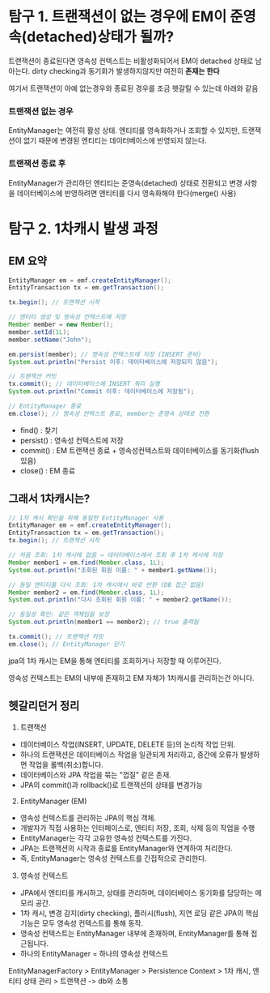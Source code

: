 # 탐구 1. 트랜잭션이 없는 경우에 EM이 준영속(detached)상태가 될까?

트랜잭션이 종료된다면 영속성 컨텍스트는 비활성화되어서 EM이 detached 상태로 남아는다. dirty checking과 동기화가 발생하지않지만 여전히 **존재는 한다**

여기서 트랜잭션이 아예 없는경우와 종료된 경우를 조금 헷갈릴 수 있는데 아래와 같음

### 트랜잭션 없는 경우
EntityManager는 여전히 활성 상태. 엔티티를 영속화하거나 조회할 수 있지만, 트랜잭션이 없기 때문에 변경된 엔티티는 데이터베이스에 반영되지 않는다.

### 트랜잭션 종료 후
EntityManager가 관리하던 엔티티는 준영속(detached) 상태로 전환되고 변경 사항을 데이터베이스에 반영하려면 엔티티를 다시 영속화해야 한다(merge() 사용)


# 탐구 2. 1차캐시 발생 과정

## EM 요약
```java
EntityManager em = emf.createEntityManager();
EntityTransaction tx = em.getTransaction();

tx.begin(); // 트랜잭션 시작

// 엔티티 생성 및 영속성 컨텍스트에 저장
Member member = new Member();
member.setId(1L);
member.setName("John");

em.persist(member); // 영속성 컨텍스트에 저장 (INSERT 준비)
System.out.println("Persist 이후: 데이터베이스에 저장되지 않음");

// 트랜잭션 커밋
tx.commit(); // 데이터베이스에 INSERT 쿼리 실행
System.out.println("Commit 이후: 데이터베이스에 저장됨");

// EntityManager 종료
em.close(); // 영속성 컨텍스트 종료, member는 준영속 상태로 전환

```

- find() : 찾기
- persist() : 영속성 컨텍스트에 저장
- commit() : EM 트랜잭션 종료 + 영속성컨텍스트와 데이터베이스를 동기화(flush 있음)
- close() : EM 종료

## 그래서 1차캐시는?

```java
// 1차 캐시 확인을 위해 동일한 EntityManager 사용
EntityManager em = emf.createEntityManager();
EntityTransaction tx = em.getTransaction();
tx.begin(); // 트랜잭션 시작

// 처음 조회: 1차 캐시에 없음 → 데이터베이스에서 조회 후 1차 캐시에 저장
Member member1 = em.find(Member.class, 1L); 
System.out.println("조회된 회원 이름: " + member1.getName()); 

// 동일 엔티티를 다시 조회: 1차 캐시에서 바로 반환 (DB 접근 없음)
Member member2 = em.find(Member.class, 1L); 
System.out.println("다시 조회된 회원 이름: " + member2.getName());

// 동일성 확인: 같은 객체임을 보장
System.out.println(member1 == member2); // true 출력됨

tx.commit(); // 트랜잭션 커밋
em.close(); // EntityManager 닫기

```

jpa의 1차 캐시는 EM을 통해 엔티티를 조회하거나 저장할 때 이루어진다. 

영속성 컨텍스트는 EM의 내부에 존재하고 EM 자체가 1차캐시를 관리하는건 아니다.

## 헷갈리던거 정리

1. 트랜잭션
- 데이터베이스 작업(INSERT, UPDATE, DELETE 등)의 논리적 작업 단위.
- 하나의 트랜잭션은 데이터베이스 작업을 일관되게 처리하고, 중간에 오류가 발생하면 작업을 롤백(취소)합니다.
- 데이터베이스와 JPA 작업을 묶는 "껍질" 같은 존재.
- JPA의 commit()과 rollback()로 트랜잭션의 상태를 변경가능

2. EntityManager (EM)
- 영속성 컨텍스트를 관리하는 JPA의 핵심 객체.
- 개발자가 직접 사용하는 인터페이스로, 엔티티 저장, 조회, 삭제 등의 작업을 수행
- EntityManager는 각각 고유한 영속성 컨텍스트를 가진다.
- JPA는 트랜잭션의 시작과 종료를 EntityManager와 연계하여 처리한다.
- 즉, EntityManager는 영속성 컨텍스트를 간접적으로 관리한다.

3. 영속성 컨텍스트
- JPA에서 엔티티를 캐시하고, 상태를 관리하며, 데이터베이스 동기화를 담당하는 메모리 공간.
- 1차 캐시, 변경 감지(dirty checking), 플러시(flush), 지연 로딩 같은 JPA의 핵심 기능은 모두 영속성 컨텍스트를 통해 동작.
- 영속성 컨텍스트는 EntityManager 내부에 존재하며, EntityManager를 통해 접근됩니다.
- 하나의 EntityManager = 하나의 영속성 컨텍스트

EntityManagerFactory > EntityManager > Persistence Context > 1차 캐시, 엔티티 상태 관리 > 트랜잭션 -> db와 소통
